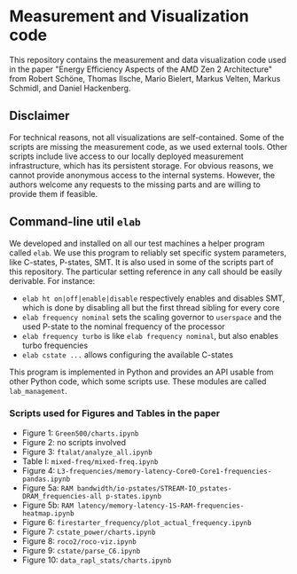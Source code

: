 Measurement and Visualization code
==================================

This repository contains the measurement and data visualization code used in the paper "Energy Efficiency Aspects of the AMD Zen 2 Architecture" from Robert Schöne, Thomas Ilsche, Mario Bielert, Markus Velten, Markus Schmidl, and Daniel Hackenberg.

## Disclaimer

For technical reasons, not all visualizations are self-contained. Some of the scripts are missing the measurement code, as we used external tools. Other scripts include live access to our locally deployed measurement infrastructure, which has its persistent storage. For obvious reasons, we cannot provide anonymous access to the internal systems. However, the authors welcome any requests to the missing parts and are willing to provide them if feasible.

## Command-line util `elab`

We developed and installed on all our test machines a helper program called `elab`. We use this program to reliably set specific system parameters, like C-states, P-states, SMT. It is also used in some of the scripts part of this repository. The particular setting reference in any call should be easily derivable. For instance:

- `elab ht on|off|enable|disable` respectively enables and disables SMT, which is done by disabling all but the first thread sibling for every core
- `elab frequency nominal` sets the scaling governor to `userspace` and the used P-state to the nominal frequency of the processor
- `elab frequency turbo` is like `elab frequency nominal`, but also enables turbo frequencies
- `elab cstate ...` allows configuring the available C-states

This program is implemented in Python and provides an API usable from other Python code, which some scripts use. These modules are called `lab_management`.

### Scripts used for Figures and Tables in the paper

- Figure 1: `Green500/charts.ipynb`
- Figure 2: no scripts involved
- Figure 3: `ftalat/analyze_all.ipynb`
- Table I: `mixed-freq/mixed-freq.ipynb`
- Figure 4: `L3-frequencies/memory-latency-Core0-Core1-frequencies-pandas.ipynb`
- Figure 5a: `RAM bandwidth/io-pstates/STREAM-IO_pstates-DRAM_frequencies-all p-states.ipynb`
- Figure 5b: `RAM latency/memory-latency-1S-RAM-frequencies-heatmap.ipynb`
- Figure 6: `firestarter_frequency/plot_actual_frequency.ipynb`
- Figure 7: `cstate_power/charts.ipynb`
- Figure 8: `roco2/roco-viz.ipynb`
- Figure 9: `cstate/parse_C6.ipynb`
- Figure 10: `data_rapl_stats/charts.ipynb`
